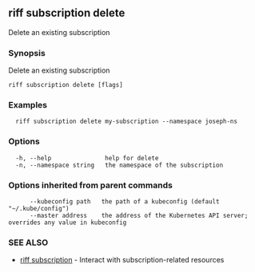 ## riff subscription delete

Delete an existing subscription

### Synopsis

Delete an existing subscription

```
riff subscription delete [flags]
```

### Examples

```
  riff subscription delete my-subscription --namespace joseph-ns
```

### Options

```
  -h, --help               help for delete
  -n, --namespace string   the namespace of the subscription
```

### Options inherited from parent commands

```
      --kubeconfig path   the path of a kubeconfig (default "~/.kube/config")
      --master address    the address of the Kubernetes API server; overrides any value in kubeconfig
```

### SEE ALSO

* [riff subscription](riff_subscription.md)	 - Interact with subscription-related resources


